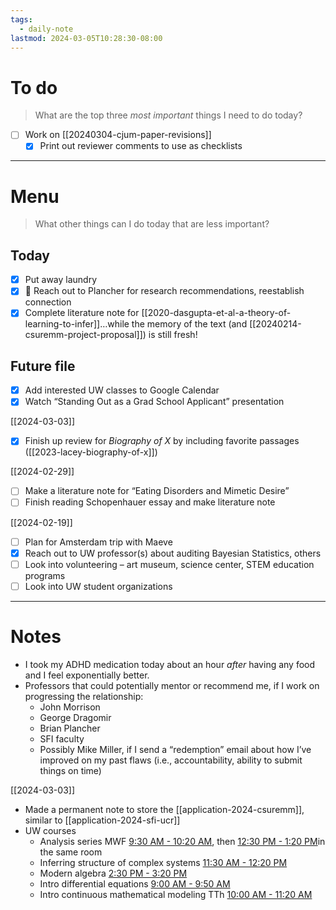 ```yaml
---
tags:
  - daily-note
lastmod: 2024-03-05T10:28:30-08:00
---
```

# To do

> What are the top three *most important* things I need to do today?

- [ ] Work on [[20240304-cjum-paper-revisions]]
	- [x] Print out reviewer comments to use as checklists

----
# Menu

> What other things can I do today that are less important?
## Today

- [x] Put away laundry
- [x] 🌱 Reach out to Plancher for research recommendations, reestablish connection
- [x] Complete literature note for [[2020-dasgupta-et-al-a-theory-of-learning-to-infer]]…while the memory of the text (and [[20240214-csuremm-project-proposal]]) is still fresh!

## Future file

- [x] Add interested UW classes to Google Calendar
- [x] Watch “Standing Out as a Grad School Applicant” presentation

[[2024-03-03]]

- [x] Finish up review for *Biography of X* by including favorite passages ([[2023-lacey-biography-of-x]])

[[2024-02-29]]

- [ ] Make a literature note for “Eating Disorders and Mimetic Desire”
- [ ] Finish reading Schopenhauer essay and make literature note

[[2024-02-19]]

- [ ] Plan for Amsterdam trip with Maeve
- [x] Reach out to UW professor(s) about auditing Bayesian Statistics, others
- [ ] Look into volunteering – art museum, science center, STEM education programs
- [ ] Look into UW student organizations

---
# Notes

- I took my ADHD medication today about an hour *after* having any food and I feel exponentially better.
- Professors that could potentially mentor or recommend me, if I work on progressing the relationship:
	- John Morrison
	- George Dragomir
	- Brian Plancher
	- SFI faculty
	- Possibly Mike Miller, if I send a “redemption” email about how I’ve improved on my past flaws (i.e., accountability, ability to submit things on time)

[[2024-03-03]]

- Made a permanent note to store the [[application-2024-csuremm]], similar to [[application-2024-sfi-ucr]]
- UW courses
	- Analysis series MWF [9:30 AM - 10:20 AM](https://myplan.uw.edu/course/#/courses/MATH%20425?states=N4Ig7gDgziBcLADrgJYDsAmB7MAJApigOYAWALsrAIw0AcANMmOtmAApZQpkpZqUBmAQAYAviFFA), then [12:30 PM - 1:20 PM](https://myplan.uw.edu/course/#/courses/MATH%20425?states=N4Ig7gDgziBcLADrgJYDsAmB7MAJApigOYAWALsrAIw0AcANMmOtmAApZQpkpZqUBmAQAYAviFFA)in the same room
	- Inferring structure of complex systems [11:30 AM - 12:20 PM](https://myplan.uw.edu/course/#/courses/AMATH%20563?id=89f3f60e-1d8e-4b33-bae7-5f793d358317&sectionFilters=%7B%22queryString%22%3A%22AMATH%22%2C%22selectedDays%22%3A%5B%5D%2C%22startTime%22%3A%220630%22%2C%22endTime%22%3A%222230%22%2C%22openOnly%22%3Afalse%2C%22noEnrollmentRestrictionsOnly%22%3Afalse%2C%22noTbaOnly%22%3Afalse%2C%22pceOnly%22%3Afalse%2C%22instructorSearch%22%3Afalse%2C%22terms%22%3A%5B%2220242%22%5D%2C%22inPerson%22%3Afalse%7D&states=N4Ig7gDgziBcLADrgJYDsAmB7MAJApigOYAWALsrAIwAMAzAEwA0yY62YACllCmSljSUqANgB0IyVPo0AHLLoB2AJwBfEKqA)
	- Modern algebra [2:30 PM - 3:20 PM](https://myplan.uw.edu/course/#/courses/MATH%20403?id=0276443b-fceb-4e36-900e-095d73882d5c&sectionFilters=%7B%22queryString%22%3A%22MATH%22%2C%22selectedDays%22%3A%5B%5D%2C%22startTime%22%3A%220630%22%2C%22endTime%22%3A%222230%22%2C%22openOnly%22%3Afalse%2C%22noEnrollmentRestrictionsOnly%22%3Afalse%2C%22noTbaOnly%22%3Afalse%2C%22pceOnly%22%3Afalse%2C%22instructorSearch%22%3Afalse%2C%22terms%22%3A%5B%2220242%22%5D%2C%22inPerson%22%3Afalse%7D&states=N4Ig7gDgziBcLADrgJYDsAmB7MAJApigOYAWALsrAIwAMNA7ADTJjrZgAKWUKZKWaSgA4AviBFA)
	- Intro differential equations [9:00 AM - 9:50 AM](https://myplan.uw.edu/course/#/courses/AMATH%20351?id=e433161b-dd30-4785-af86-84beff9e431e&sectionFilters=%7B%22queryString%22%3A%22AMATH%22%2C%22selectedDays%22%3A%5B%5D%2C%22startTime%22%3A%220630%22%2C%22endTime%22%3A%222230%22%2C%22openOnly%22%3Afalse%2C%22noEnrollmentRestrictionsOnly%22%3Afalse%2C%22noTbaOnly%22%3Afalse%2C%22pceOnly%22%3Afalse%2C%22instructorSearch%22%3Afalse%2C%22terms%22%3A%5B%2220242%22%5D%2C%22inPerson%22%3Afalse%7D&states=N4Ig7gDgziBcLADrgJYDsAmB7MAJApigOYAWALsrAJwDsAzADTJjrZgAKWUKZKWalAEwBWAIwA6OlLqCAHIIAsNAAwq6AXxDqgA)
	- Intro continuous mathematical modeling TTh [10:00 AM - 11:20 AM](https://myplan.uw.edu/course/#/courses/AMATH%20383?id=7bca54ba-5b4f-40a3-98e2-c1587dd5ce3f&sectionFilters=%7B%22queryString%22%3A%22AMATH%22%2C%22selectedDays%22%3A%5B%5D%2C%22startTime%22%3A%220630%22%2C%22endTime%22%3A%222230%22%2C%22openOnly%22%3Afalse%2C%22noEnrollmentRestrictionsOnly%22%3Afalse%2C%22noTbaOnly%22%3Afalse%2C%22pceOnly%22%3Afalse%2C%22instructorSearch%22%3Afalse%2C%22terms%22%3A%5B%2220242%22%5D%2C%22inPerson%22%3Afalse%7D&states=N4Ig7gDgziBcLADrgJYDsAmB7MAJApigOYAWALsrAJwDsAzADTJjrZgAKWUKZKWalAIwAGAHQA2SVKoAOACwBWBTJEKAviDVA)